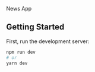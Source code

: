 News App
## Getting Started

First, run the development server:

```bash
npm run dev
# or
yarn dev
```
